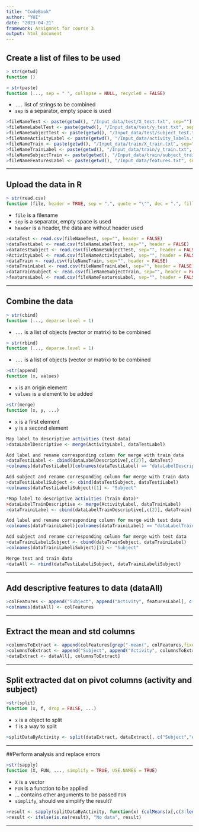 ```yaml
---
title: "CodeBook"
author: "YUI"
date: "2023-04-21"
framework: Assigmnet for course 3
output: html_document
---
```

## Create a list of files to be used
```r
> str(getwd)
function ()
```

```r
> str(paste)
function (..., sep = " ", collapse = NULL, recycle0 = FALSE)
```
- `...` list of strings to be combined
- `sep` is a separator, empty space is used 

```r
>fileNameTest <- paste(getwd(), "/Input_data/test/X_test.txt", sep="")
>fileNameLabelTest <- paste(getwd(), "/Input_data/test/y_test.txt", sep="")
>fileNameSubjectTest <- paste(getwd(), "/Input_data/test/subject_test.txt", sep="")
>fileNameActivityLabel <- paste(getwd(), "/Input_data/activity_labels.txt", sep="")
>fileNameTrain <- paste(getwd(), "/Input_data/train/X_train.txt", sep="")
>fileNameTrainLabel <- paste(getwd(), "/Input_data/train/y_train.txt", sep="")
>fileNameSubjectTrain <- paste(getwd(), "/Input_data/train/subject_train.txt", sep="")
>fileNameFeaturesLabel <- paste(getwd(), "/Input_data/features.txt", sep="")
```
---


## Upload the data in R
```r
> str(read.csv)
function (file, header = TRUE, sep = ",", quote = "\"", dec = ".", fill = TRUE, comment.char = "", ...)
```
- `file` is a filename
- `sep` is a separator, empty space is used 
- `header` is a header, the data are without header used

```r
>dataTest <- read.csv(fileNameTest, sep="", header = FALSE)
>dataTestLabel <- read.csv(fileNameLabelTest, sep="", header = FALSE)
>dataTestSubject <- read.csv(fileNameSubjectTest, sep="", header = FALSE)
>ActivityLabel <- read.csv(fileNameActivityLabel, sep="", header = FALSE)
>dataTrain <- read.csv(fileNameTrain, sep="", header = FALSE)
>dataTrainLabel <- read.csv(fileNameTrainLabel, sep="", header = FALSE)
>dataTrainSubject <- read.csv(fileNameSubjectTrain, sep="", header = FALSE)
>featuresLabel <- read.csv(fileNameFeaturesLabel, sep="", header = FALSE)
```
---

## Combine the data
```r
> str(cbind)
function (..., deparse.level = 1) 
```
- `...` is a list of objects (vector or matrix) to be combined

```r
> str(rbind)
function (..., deparse.level = 1) 
```
- `...` is a list of objects (vector or matrix) to be combined

```r
>str(append)
function (x, values)
```
- `x` is an origin element
- `values` is a element to be added

```r
>str(merge)
function (x, y, ...) 
```
- `x` is a first element
- `y` is a second element

```r
Map label to descriptive activities (test data)
>dataLabelDescriptive <- merge(ActivityLabel, dataTestLabel)

Add label and rename corresponding column for merge with train data
>dataTestiLabel <- cbind(dataLabelDescriptive[,c(2)], dataTest)
>colnames(dataTestiLabel)[colnames(dataTestiLabel) == "dataLabelDescriptive[, c(2)]"] <- "Activity"

Add subject and rename corresponding column for merge with train data
>dataTestiLabeliSubject <- cbind(dataTestSubject, dataTestiLabel)
>colnames(dataTestiLabeliSubject)[1] <- "Subject"

*Map label to descriptive activities (train data)*
>dataLabelTrainDescriptive <- merge(ActivityLabel, dataTrainLabel)
>dataTrainiLabel <- cbind(dataLabelTrainDescriptive[,c(2)], dataTrain)

Add label and rename corresponding column for merge with test data
>colnames(dataTrainiLabel)[colnames(dataTrainiLabel) == "dataLabelTrainDescriptive[, c(2)]"] <- "Activity"

Add subject and rename corresponding column for merge with test data
>dataTrainiLabeliSubject <- cbind(dataTrainSubject, dataTrainiLabel)
>colnames(dataTrainiLabeliSubject)[1] <- "Subject"

Merge test and train data
>dataAll <- rbind(dataTestiLabeliSubject, dataTrainiLabeliSubject)
```
----

## Add descriptive features to data (dataAll)
```r
>colFeatures <- append("Subject", append("Activity", featuresLabel[, c(2)]))
>colnames(dataAll) <- colFeatures
```
---

## Extract the mean and std columns
```r
>columnsToExtract <- append(colFeatures[grep("-mean(", colFeatures,fixed = TRUE)], colFeatures[grep("-std(", colFeatures,fixed = TRUE)])
>columnsToExtract <- append("Subject", append("Activity", columnsToExtract))
>dataExtract <- dataAll[, columnsToExtract]
```
---

## Split extracted dat on pivot columns (activity and subject)
```r
>str(split)
function (x, f, drop = FALSE, ...)  
```
- `x` is a object to split
- `f` is a way to split

```r
>splitDataByActivity <- split(dataExtract, dataExtract[, c("Subject","Activity")])
```
---

##Perform analysis and replace errors
```r
>str(sapply)
function (X, FUN, ..., simplify = TRUE, USE.NAMES = TRUE)  
```
- `X` is a vector
- `FUN` is a function to be applied
- ... contains other arguments to be passed `FUN`
- `simplify`, should we simplify the result?

```r
>result <- sapply(splitDataByActivity, function(x) {colMeans(x[,c(3:length(columnsToExtract))], na.rm=TRUE)})
>result <- ifelse(is.na(result), "No data", result)
```

---
